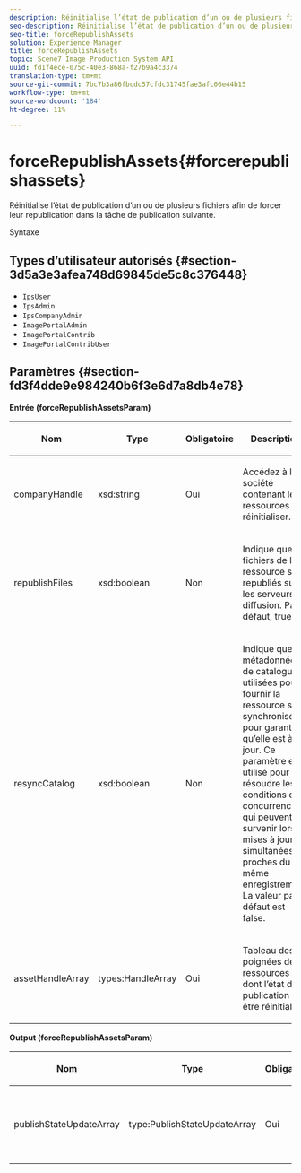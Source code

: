 ```yaml
---
description: Réinitialise l’état de publication d’un ou de plusieurs fichiers afin de forcer leur republication dans la tâche de publication suivante.
seo-description: Réinitialise l’état de publication d’un ou de plusieurs fichiers afin de forcer leur republication dans la tâche de publication suivante.
seo-title: forceRepublishAssets
solution: Experience Manager
title: forceRepublishAssets
topic: Scene7 Image Production System API
uuid: fd1f4ece-075c-40e3-868a-f27b9a4c3374
translation-type: tm+mt
source-git-commit: 7bc7b3a86fbcdc57cfdc31745fae3afc06e44b15
workflow-type: tm+mt
source-wordcount: '184'
ht-degree: 11%

---
```



# forceRepublishAssets{#forcerepublishassets}

Réinitialise l’état de publication d’un ou de plusieurs fichiers afin de forcer leur republication dans la tâche de publication suivante.

Syntaxe

## Types d’utilisateur autorisés {#section-3d5a3e3afea748d69845de5c8c376448}

* `IpsUser`
* `IpsAdmin`
* `IpsCompanyAdmin`
* `ImagePortalAdmin`
* `ImagePortalContrib`
* `ImagePortalContribUser`

## Paramètres {#section-fd3f4dde9e984240b6f3e6d7a8db4e78}

**Entrée (forceRepublishAssetsParam)**

<table id="table_742D67AD77554904976EC4A07A0CBC64"> 
 <thead> 
  <tr> 
   <th colname="col1" class="entry"> <p>Nom </p> </th> 
   <th colname="col2" class="entry"> <p>Type </p> </th> 
   <th colname="col3" class="entry"> <p>Obligatoire </p> </th> 
   <th colname="col4" class="entry"> <p>Description </p> </th> 
  </tr> 
 </thead>
 <tbody> 
  <tr> 
   <td colname="col1"> <span class="codeph"> <span class="varname"> companyHandle</span> </span> </td> 
   <td colname="col2"> <span class="codeph"> xsd:string</span> </td> 
   <td colname="col3"> <p>Oui </p> </td> 
   <td colname="col4"> <p>Accédez à la société contenant les ressources à réinitialiser. </p> </td> 
  </tr> 
  <tr> 
   <td colname="col1"><span class="codeph"> <span class="varname"> republishFiles</span> </span> </td> 
   <td colname="col2"><span class="codeph"> xsd:boolean</span> </td> 
   <td colname="col3"> <p>Non </p> </td> 
   <td colname="col4"> <p>Indique que les fichiers de la ressource sont republiés sur les serveurs de diffusion. Par défaut, <span class="codeph"> true</span>. </p> </td> 
  </tr> 
  <tr> 
   <td colname="col1"><span class="codeph"> <span class="varname"> resyncCatalog</span> </span> </td> 
   <td colname="col2"><span class="codeph"> xsd:boolean</span> </td> 
   <td colname="col3"> <p>Non </p> </td> 
   <td colname="col4"> <p>Indique que les métadonnées de catalogue utilisées pour fournir la ressource sont synchronisées pour garantir qu’elle est à jour. Ce paramètre est utilisé pour résoudre les conditions de concurrence qui peuvent survenir lors de mises à jour simultanées proches du même enregistrement. La valeur par défaut est <span class="codeph"> false</span>. </p> </td> 
  </tr> 
  <tr> 
   <td colname="col1"> <span class="codeph"> <span class="varname"> assetHandleArray</span> </span> </td> 
   <td colname="col2"> <span class="codeph"> types:HandleArray</span> </td> 
   <td colname="col3"> <p>Oui </p> </td> 
   <td colname="col4"> <p>Tableau des poignées des ressources dont l’état de publication doit être réinitialisé. </p> </td> 
  </tr> 
 </tbody> 
</table>

**Output (forceRepublishAssetsParam)**

<table id="table_78E74186669F477E9E2D837D58A789DC"> 
 <thead> 
  <tr> 
   <th colname="col1" class="entry"> <p>Nom </p> </th> 
   <th colname="col2" class="entry"> <p>Type </p> </th> 
   <th colname="col3" class="entry"> <p>Obligatoire </p> </th> 
   <th colname="col4" class="entry"> <p>Description </p> </th> 
  </tr> 
 </thead>
 <tbody> 
  <tr> 
   <td colname="col1"> <span class="codeph"> <span class="varname"> publishStateUpdateArray</span> </span> </td> 
   <td colname="col2"> <span class="codeph"> type:PublishStateUpdateArray</span> </td> 
   <td colname="col3"> <p>Oui </p> </td> 
   <td colname="col4"> <p>Tableau des mises à jour de l’état de publication. </p> </td> 
  </tr> 
 </tbody> 
</table>

